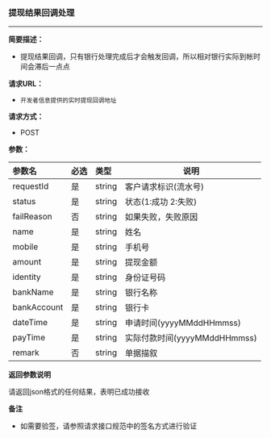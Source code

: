 ### 提现结果回调处理
---
**简要描述：** 

- 提现结果回调，只有银行处理完成后才会触发回调，所以相对银行实际到帐时间会滞后一点点

**请求URL：** 
- `开发者信息提供的实时提现回调地址`
  
**请求方式：**
- POST 

**参数：** 

|参数名|必选|类型|说明|
|:----    |:---|:----- |-----   |
|requestId |是  |string |客户请求标识(流水号)   |
|status |是  |string | 状态(1:成功 2:失败)    |
|failReason  |否  |string | 如果失败，失败原因    |
|name  |是  |string | 姓名    |
|mobile  |是  |string | 手机号    |
|amount  |是  |string | 提现金额    |
|identity  |是  |string | 身份证号码    |
|bankName  |是  |string | 银行名称    |
|bankAccount  |是  |string | 银行卡    |
|dateTime  |是  |string | 申请时间(yyyyMMddHHmmss)    |
|payTime  |是  |string | 实际付款时间(yyyyMMddHHmmss)    |
|remark  |否  |string | 单据描叙    |

 **返回参数说明** 

请返回json格式的任何结果，表明已成功接收

 **备注** 

- 如需要验签，请参照请求接口规范中的签名方式进行验证